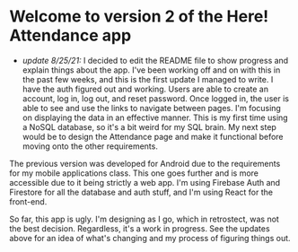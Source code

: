 # Welcome to version 2 of the Here! Attendance app

* _update 8/25/21:_ I decided to edit the README file to show progress and explain things about the app. I've been working off and on with this in the past few weeks, and this is the first update I managed to write. I have the auth figured out and working. Users are able to create an account, log in, log out, and reset password. Once logged in, the user is able to see and use the links to navigate between pages. I'm focusing on displaying the data in an effective manner. This is my first time using a NoSQL database, so it's a bit weird for my SQL brain. My next step would be to design the Attendance page and make it functional before moving onto the other requirements. 

The previous version was developed for Android due to the requirements for my mobile applications class. This one goes further and is more accessible due to it being strictly a web app. I'm using Firebase Auth and Firestore for all the database and auth stuff, and I'm using React for the front-end. 

So far, this app is ugly. I'm designing as I go, which in retrostect, was not the best decision. Regardless, it's a work in progress. See the updates above for an idea of what's changing and my process of figuring things out.
